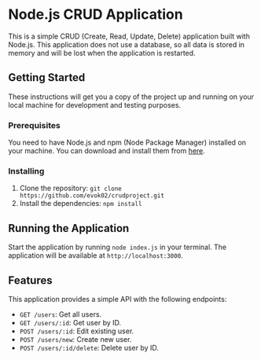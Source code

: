 # Node.js CRUD Application

This is a simple CRUD (Create, Read, Update, Delete) application built with Node.js. This application does not use a database, so all data is stored in memory and will be lost when the application is restarted.

## Getting Started

These instructions will get you a copy of the project up and running on your local machine for development and testing purposes.

### Prerequisites

You need to have Node.js and npm (Node Package Manager) installed on your machine. You can download and install them from [here](https://nodejs.org/).

### Installing

1. Clone the repository: `git clone https://github.com/evok02/crudproject.git`
2. Install the dependencies: `npm install`

## Running the Application

Start the application by running `node index.js` in your terminal. The application will be available at `http://localhost:3000`.

## Features

This application provides a simple API with the following endpoints:

- `GET /users`: Get all users.
- `GET /users/:id`: Get user by ID.
- `POST /users/:id`: Edit existing user.
- `POST /users/new`: Create new user.
- `POST /users/:id/delete`: Delete user by ID.
